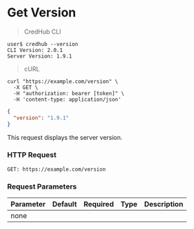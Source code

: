 # Get Version

> CredHub CLI

```shell
user$ credhub --version
CLI Version: 2.0.1
Server Version: 1.9.1
```

> cURL

```shell
curl "https://example.com/version" \
  -X GET \
  -H "authorization: bearer [token]" \
  -H 'content-type: application/json'
```

```json
{
  "version": "1.9.1"
}
```

This request displays the server version.

### HTTP Request

`GET: https://example.com/version`

### Request Parameters

Parameter | Default | Required | Type | Description
--------- | --------- | --------- | --------- | -----------
none | | | |

